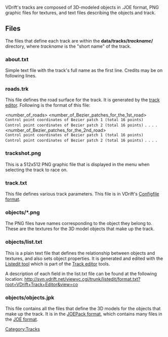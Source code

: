VDrift's tracks are composed of 3D-modeled objects in .JOE format, PNG graphic files for textures, and text files describing the objects and track.

Files
-----

The files that define each track are within the **data/tracks/*trackname*/** directory, where *trackname* is the "short name" of the track.

### about.txt

Simple text file with the track's full name as the first line. Credits may be on following lines.

### roads.trk

This file defines the road surface for the track. It is generated by the [track editor](Creating_tracks.md). Following is the format of this file:

<number_of_roads>
<number_of_Bezier_patches_for_the_1st_road>
`Control point coordinates of Bezier patch 1 (total 16 points)`
`Control point coordinates of Bezier patch 2 (total 16 points)`
`.`
`.`
`.`
`.`
<number_of_Bezier_patches_for_the_2nd_road>
`Control point coordinates of Bezier patch 1 (total 16 points)`
`Control point coordinates of Bezier patch 2 (total 16 points)`
`.`
`.`
`.`
`.`
<and so on>

### trackshot.png

This is a 512x512 PNG graphic file that is displayed in the menu when selecting the track to race on.

### track.txt

This file defines various track parameters. This file is in VDrift's [Configfile format](Config_file_format.md).

### objects/\*.png

The PNG files have names corresponding to the object they belong to. These are the textures for the 3D model objects that make up the track.

### objects/list.txt

This is a plain text file that defines the relationship between objects and textures, and also sets object properties. It is generated and edited with the [Listedit tool](Listedit_tool.md) which is part of the [Track editor](Track_editor.md) tools.

A description of each field in the list.txt file can be found at the following location: <http://svn.vdrift.net/viewvc.cgi/trunk/listedit/format.txt?root=VDrift+Track+Editor&view=co>

### objects/objects.jpk

This file contains all the files that define the 3D models for the objects that make up the track. It is in the [JOEPack format](JOEPack_format.md), which contains many files in the [JOE format](JOE_format.md).

<Category:Tracks>
